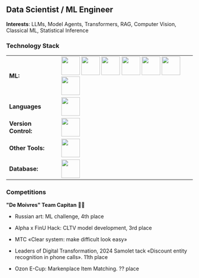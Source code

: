 ## Data Scientist / ML Engineer
**Interests**: LLMs, Model Agents, Transformers, RAG, Computer Vision, Classical ML, Statistical Inference

<h3 align="left">Technology Stack</h3>
<table>
    <tr>
        <td style="font-weight: bold; padding-right: 10px; vertical-align: center; border: none;">ML:</td>
        <td><img height="50" src="https://skillicons.dev/icons?i=pytorch,sklearn"/>
        <img height="50" src="https://uptime-storage.s3.amazonaws.com/logos/d32f5c39b694f3e64d29fc2c9b988cdd.png"/>
        <img height="50" src="https://upload.wikimedia.org/wikipedia/commons/c/cc/CatBoostLogo.png"/>
        <img height="50" src="https://www.preferred.jp/wp-content/themes/preferred/assets/img/projects/optuna/pict01.jpg"/>
        <img height="50" src="https://user-images.githubusercontent.com/315810/92159303-30d41100-edfb-11ea-8107-1c5352202571.png"/>
        <img height="50" src="https://encrypted-tbn0.gstatic.com/images?q=tbn:ANd9GcT01Ctpf3nRjz7b9l-om2h2llNA0jL4d_MVtXXXHVF5mWIn5nyMXLgzYscFGZdbhf_LN8M&usqp=CAU"/>
        <img height="50" src="https://lancedb.github.io/lancedb/assets/langchain.png"/>
        </td>
    </tr>
    <tr>
        <td style="font-weight: bold; padding-right: 10px; vertical-align: center; border: none;">Languages</td>
        <td><img height="50" src="https://skillicons.dev/icons?i=python,r"/></td>
    </tr>
    <tr>
        <td style="font-weight: bold; padding-right: 10px; vertical-align: center; border: none;">Version Control:</td>
        <td><img height="50" src="https://skillicons.dev/icons?i=git,github,gitlab"/></td>
    </tr>
    <tr>
        <td style="font-weight: bold; padding-right: 10px; vertical-align: center; border: none;">Other Tools:</td>
        <td><img height="50" src="https://skillicons.dev/icons?i=docker,bash,flask"/></td>
    </tr>
    <tr>
        <td style="font-weight: bold; padding-right: 10px; vertical-align: center; border: none;">Database:</td>
        <td><img height="50" src="https://skillicons.dev/icons?i=postgresql"/></td>
    </tr>
</table>

### Competitions

__"De Moivres" Team Capitan__ 👨‍💻

* Russian art: ML challenge, 4th place

* Alpha x FinU Hack: CLTV model development, 3rd place

* МТС «Clear system: make difficult look easy»

* Leaders of Digital Transformation, 2024 Samolet tack «Discount entity recognition in phone calls». 11th place

* Ozon E-Cup: Markenplace Item Matching. ?? place
